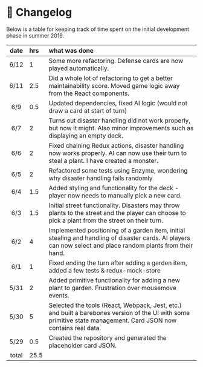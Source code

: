 # :page_with_curl: Changelog

Below is a table for keeping track of time spent on the initial development phase in summer 2019.

| date   | hrs  | what was done |
| :-----:|:-----| :------|
| 6/12   | 1    | Some more refactoring. Defense cards are now played automatically.
| 6/11   | 2.5  | Did a whole lot of refactoring to get a better maintainability score. Moved game logic away from the React components.
| 6/9    | 0.5  | Updated dependencies, fixed AI logic (would not draw a card at start of turn)
| 6/7    | 2    | Turns out disaster handling did not work properly, but now it might. Also minor improvements such as displaying an empty deck.
| 6/6    | 2    | Fixed chaining Redux actions, disaster handling now works properly. AI can now use their turn to steal a plant. I have created a monster.
| 6/5    | 2    | Refactored some tests using Enzyme, wondering why disaster handling fails randomly
| 6/4    | 1.5  | Added styling and functionality for the deck - player now needs to manually pick a new card.
| 6/3    | 1.5  | Initial street functionality. Disasters may throw plants to the street and the player can choose to pick a plant from the street on their turn.
| 6/2    | 4    | Implemented positioning of a garden item, initial stealing and handling of disaster cards. AI players can now select and place random plants from their hand.
| 6/1    | 1    | Fixed ending the turn after adding a garden item, added a few tests & redux-mock-store
| 5/31   | 2    | Added primitive functionality for adding a new plant to garden. Frustration over mousemove events.
| 5/30   | 5    | Selected the tools (React, Webpack, Jest, etc.) and built a barebones version of the UI with some primitive state management. Card JSON now contains real data. |
| 5/29   | 0.5  | Created the repository and generated the placeholder card JSON. |
| total  | 25.5 | | 
